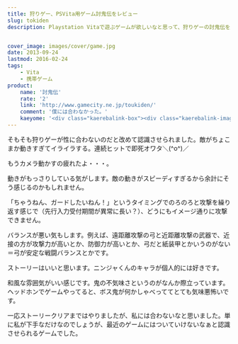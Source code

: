 ```yaml
---
title: 狩りゲー、PSVita用ゲーム討鬼伝をレビュー
slug: tokiden
description: Playstation Vitaで遊ぶゲームが欲しいなと思って、狩りゲーの討鬼伝を購入しました。雰囲気とかは嫌いではないのですが、ボスとの戦闘が面倒くさすぎて私には合いませんでした。


cover_image: images/cover/game.jpg
date: 2013-09-24
lastmod: 2016-02-24
tags: 
    - Vita
    - 携帯ゲーム
product:
    name: '討鬼伝'
    rate: '2'
    link: 'http://www.gamecity.ne.jp/toukiden/'
    comment: '僕には合わなかった。'
    kaeyome: '<div class="kaerebalink-box"><div class="kaerebalink-image"><a href="http://www.amazon.co.jp/exec/obidos/ASIN/B009DYR7A0/illusionspace-22/ref=nosim/" rel="nofollow" target="_blank"><img src="http://ecx.images-amazon.com/images/I/51TjXZVFUnL._SL160_.jpg" style="border: none;" /></a></div><div class="kaerebalink-info"><div class="kaerebalink-name"><a href="http://www.amazon.co.jp/exec/obidos/ASIN/B009DYR7A0/illusionspace-22/ref=nosim/" rel="nofollow" target="_blank">討鬼伝</a><div class="kaerebalink-powered-date">posted with <a href="http://kaereba.com" rel="nofollow" target="_blank">カエレバ</a></div></div><div class="kaerebalink-detail"> コーエーテクモゲームス 2013-06-27    </div><div class="kaerebalink-link1"><div class="shoplinkamazon"><a href="http://www.amazon.co.jp/gp/search?keywords=%93%A2%8BS%93%60%81%40PS%81%40Vita&__mk_ja_JP=%83J%83%5E%83J%83i&tag=illusionspace-22" rel="nofollow" target="_blank" title="アマゾン" >Amazonで購入</a></div><div class="shoplinkrakuten"><a href="http://hb.afl.rakuten.co.jp/hgc/0e95387f.f2aef20d.0e953880.25e412bd/?pc=http%3A%2F%2Fsearch.rakuten.co.jp%2Fsearch%2Fmall%2F%25E8%25A8%258E%25E9%25AC%25BC%25E4%25BC%259D%25E3%2580%2580PS%25E3%2580%2580Vita%2F-%2Ff.1-p.1-s.1-sf.0-st.A-v.2%3Fx%3D0%26scid%3Daf_ich_link_urltxt%26m%3Dhttp%3A%2F%2Fm.rakuten.co.jp%2F" rel="nofollow" target="_blank" title="楽天市場" >楽天市場で購入</a></div></div></div><div class="booklink-footer" style="clear: left"></div></div>'
---
```


そもそも狩りゲーが性に合わないのだと改めて認識させられました。敵がちょこまか動きすぎてイライラする。連続ヒットで即死オワタ＼(^o^)／

もうカメラ動かすの疲れたよ・・・。

動きがもっさりしている気がします。敵の動きがスピーディすぎるから余計にそう感じるのかもしれません。

「ちゃうねん、ガードしたいねん！」というタイミングでのろのろと攻撃を繰り返す感じで（先行入力受付期間が異常に長い？）、どうにもイメージ通りに攻撃できません。

バランスが悪い気もします。例えば、遠距離攻撃の弓と近距離攻撃の武器で、近接の方が攻撃力が高いとか、防御力が高いとか、弓だと紙装甲とかいうのがない＝弓が安定な戦闘バランスとかです。

ストーリーはいいと思います。ニンジャくんのキャラが個人的には好きです。

和風な雰囲気がいい感じです。鬼の不気味さというのがなんか際立っています。ヘッドホンでゲームやってると、ボス鬼が何かしゃべっててとても気味悪怖いです。

一応ストーリークリアまではやりましたが、私には合わないなと思いました。単に私が下手なだけなのでしょうが、最近のゲームにはついていけないなぁと認識させられるゲームでした。


  